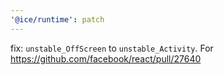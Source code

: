 ```yaml
---
'@ice/runtime': patch
---
```


fix: `unstable_OffScreen` to `unstable_Activity`. For https://github.com/facebook/react/pull/27640
